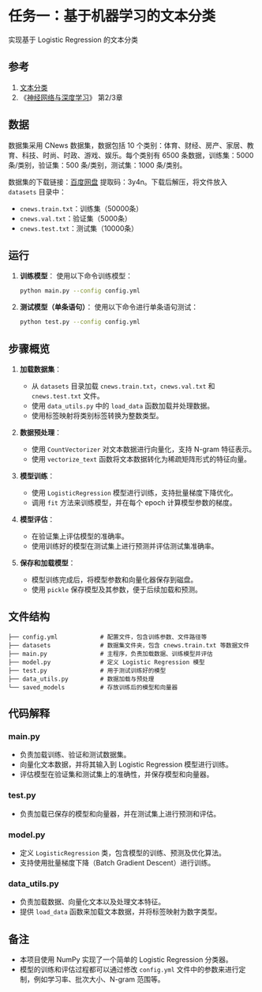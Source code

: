 # 任务一：基于机器学习的文本分类

实现基于 Logistic Regression 的文本分类

## 参考

   1. [文本分类](文本分类.md)
   2. 《[神经网络与深度学习](https://nndl.github.io/)》 第2/3章

## 数据

数据集采用 CNews 数据集，数据包括 10 个类别：体育、财经、房产、家居、教育、科技、时尚、时政、游戏、娱乐。每个类别有 6500 条数据，训练集：5000 条/类别，验证集：500 条/类别，测试集：1000 条/类别。

数据集的下载链接：[百度网盘](https://pan.baidu.com/s/10ZI4Y-0eecSHdSnPeJEnMg?pwd=3y4n) 提取码：3y4n。下载后解压，将文件放入 `datasets` 目录中：

- `cnews.train.txt`：训练集（50000条）
- `cnews.val.txt`：验证集（5000条）
- `cnews.test.txt`：测试集（10000条）

## 运行

1. **训练模型**：
    使用以下命令训练模型：

    ```bash
    python main.py --config config.yml
    ```

2. **测试模型（单条语句）**：
    使用以下命令进行单条语句测试：

    ```bash
    python test.py --config config.yml
    ```

## 步骤概览

1. **加载数据集**：
   - 从 `datasets` 目录加载 `cnews.train.txt`，`cnews.val.txt` 和 `cnews.test.txt` 文件。
   - 使用 `data_utils.py` 中的 `load_data` 函数加载并处理数据。
   - 使用标签映射将类别标签转换为整数类型。

2. **数据预处理**：
   - 使用 `CountVectorizer` 对文本数据进行向量化，支持 N-gram 特征表示。
   - 使用 `vectorize_text` 函数将文本数据转化为稀疏矩阵形式的特征向量。

3. **模型训练**：
   - 使用 `LogisticRegression` 模型进行训练，支持批量梯度下降优化。
   - 调用 `fit` 方法来训练模型，并在每个 epoch 计算模型参数的梯度。

4. **模型评估**：
   - 在验证集上评估模型的准确率。
   - 使用训练好的模型在测试集上进行预测并评估测试集准确率。

5. **保存和加载模型**：
   - 模型训练完成后，将模型参数和向量化器保存到磁盘。
   - 使用 `pickle` 保存模型及其参数，便于后续加载和预测。

## 文件结构

```
├── config.yml            # 配置文件，包含训练参数、文件路径等
├── datasets              # 数据集文件夹，包含 cnews.train.txt 等数据文件
├── main.py               # 主程序，负责加载数据、训练模型并评估
├── model.py              # 定义 Logistic Regression 模型
├── test.py               # 用于测试训练好的模型
├── data_utils.py         # 数据加载与预处理
└── saved_models          # 存放训练后的模型和向量器
```

## 代码解释

### **main.py**

- 负责加载训练、验证和测试数据集。
- 向量化文本数据，并将其输入到 Logistic Regression 模型进行训练。
- 评估模型在验证集和测试集上的准确性，并保存模型和向量器。

### **test.py**

- 负责加载已保存的模型和向量器，并在测试集上进行预测和评估。

### **model.py**

- 定义 `LogisticRegression` 类，包含模型的训练、预测及优化算法。
- 支持使用批量梯度下降（Batch Gradient Descent）进行训练。

### **data_utils.py**

- 负责加载数据、向量化文本以及处理文本特征。
- 提供 `load_data` 函数来加载文本数据，并将标签映射为数字类型。

## 备注

- 本项目使用 NumPy 实现了一个简单的 Logistic Regression 分类器。
- 模型的训练和评估过程都可以通过修改 `config.yml` 文件中的参数来进行定制，例如学习率、批次大小、N-gram 范围等。